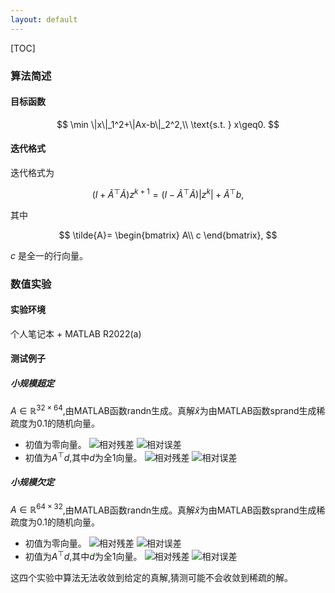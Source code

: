 ```yaml
---
layout: default
---
```

[TOC]

### 算法简述
#### 目标函数
$$
\min \|x\|_1^2+\|Ax-b\|_2^2,\\
\text{s.t. } x\geq0.
$$
#### 迭代格式
迭代格式为

$$
(I + \tilde{A}^{\top}\tilde{A})z^{k+1}=(I - \tilde{A}^{\top}\tilde{A})|z^k|+\tilde{A}^{\top}b,
$$

其中

$$
\tilde{A}=
\begin{bmatrix}
A\\
c
\end{bmatrix},
$$

$c$ 是全一的行向量。

### 数值实验

#### 实验环境
个人笔记本 + MATLAB R2022(a)
#### 测试例子
##### 小规模超定
$A\in\mathbb{R}^{32\times64}$,由MATLAB函数randn生成。真解$\hat x$为由MATLAB函数sprand生成稀疏度为0.1的随机向量。

* 初值为零向量。
![相对残差](./figure/mod_l1/RES_test1.png "相对残差")
![相对误差](./figure/mod_l1/ERR_test1.png "相对误差")
* 初值为$A^{\top}d$,其中$d$为全1向量。
![相对残差](./figure/mod_l1/RES_test2.png "相对残差")
![相对误差](./figure/mod_l1/ERR_test2.png "相对误差")
##### 小规模欠定
$A\in\mathbb{R}^{64\times32}$,由MATLAB函数randn生成。真解$\hat x$为由MATLAB函数sprand生成稀疏度为0.1的随机向量。

* 初值为零向量。
![相对残差](./figure/mod_l1/RES_test3.png "相对残差")
![相对误差](./figure/mod_l1/ERR_test3.png "相对误差")
* 初值为$A^{\top}d$,其中$d$为全1向量。
![相对残差](./figure/mod_l1/RES_test4.png "相对残差")
![相对误差](./figure/mod_l1/ERR_test4.png "相对误差")

这四个实验中算法无法收敛到给定的真解,猜测可能不会收敛到稀疏的解。









